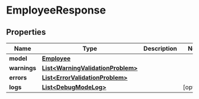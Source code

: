 

# EmployeeResponse


## Properties

Name | Type | Description | Notes
------------ | ------------- | ------------- | -------------
**model** | [**Employee**](Employee.md) |  | 
**warnings** | [**List&lt;WarningValidationProblem&gt;**](WarningValidationProblem.md) |  | 
**errors** | [**List&lt;ErrorValidationProblem&gt;**](ErrorValidationProblem.md) |  | 
**logs** | [**List&lt;DebugModeLog&gt;**](DebugModeLog.md) |  |  [optional]



